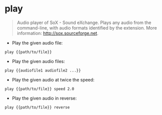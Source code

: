 # play

> Audio player of SoX - Sound eXchange.
> Plays any audio from the command-line, with audio formats identified by the extension.
> More information: <http://sox.sourceforge.net>.

- Play the given audio file:

`play {{path/to/file}}`

- Play the given audio files:

`play {{audiofile1 audiofile2 ...}}`

- Play the given audio at twice the speed:

`play {{path/to/file}} speed 2.0`

- Play the given audio in reverse:

`play {{path/to/file}} reverse`
